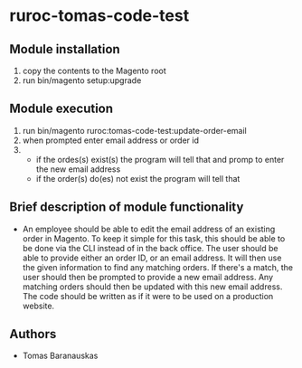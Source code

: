 # ruroc-tomas-code-test

Module installation
-
1. copy the contents to the Magento root
2. run bin/magento setup:upgrade

Module execution
-
1. run bin/magento ruroc:tomas-code-test:update-order-email
2. when prompted enter email address or order id
3. - if the ordes(s) exist(s) the program will tell that and promp to enter the new email address
   - if the order(s) do(es) not exist the program will tell that
	
Brief description of module functionality
-
- An employee should be able to edit the email address of an existing order in Magento.
To keep it simple for this task, this should be able to be done via the CLI instead of in the back office.
The user should be able to provide either an order ID, or an email address.
It will then use the given information to find any matching orders.
If there's a match, the user should then be prompted to provide a new email address.
Any matching orders should then be updated with this new email address.
The code should be written as if it were to be used on a production website.

Authors
-
- Tomas Baranauskas
